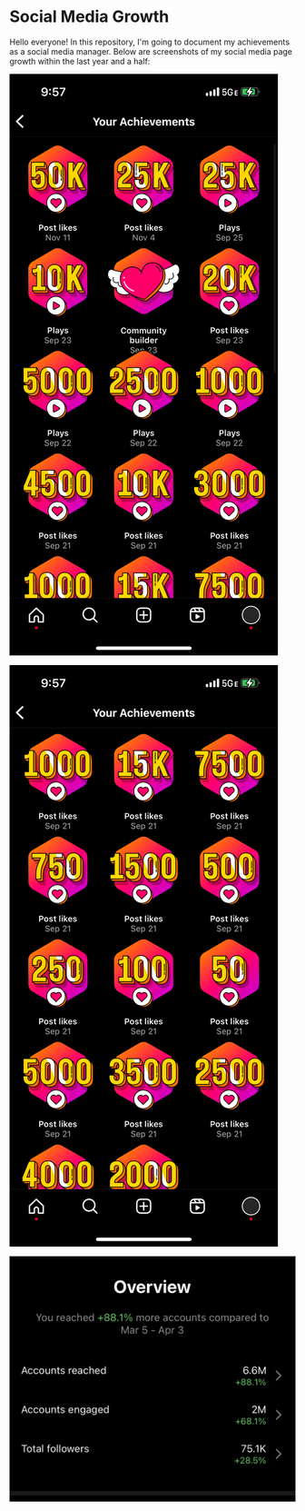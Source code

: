 # Social Media Growth


Hello everyone! In this repository, I'm going to document my achievements as a social media manager. Below are screenshots of my social media page growth within the last year and a half:

![image](https://github.com/sorgille/Content-Creator/blob/main/IMG_9140.PNG?raw=true)


![image](https://github.com/sorgille/Content-Creator/blob/main/IMG_9141.PNG?raw=true)

![image](https://github.com/sorgille/Content-Creator/blob/main/IMG_2093.jpg?raw=true)
